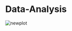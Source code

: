 # Data-Analysis

![newplot](https://user-images.githubusercontent.com/87444623/217151057-296effcf-e906-44bf-8c94-87d1934c9547.png)
